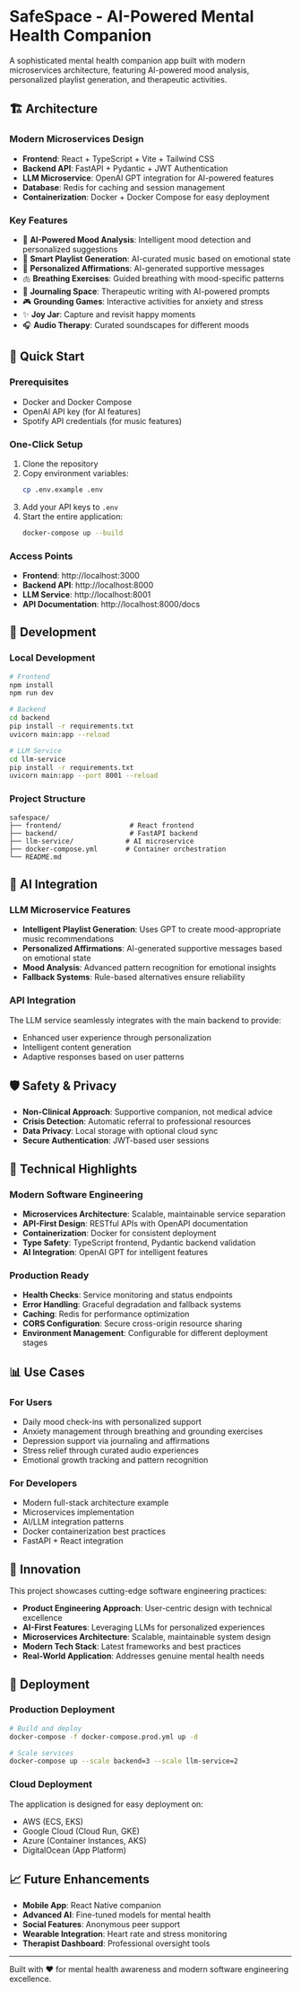 # SafeSpace - AI-Powered Mental Health Companion

A sophisticated mental health companion app built with modern microservices architecture, featuring AI-powered mood analysis, personalized playlist generation, and therapeutic activities.

## 🏗️ Architecture

### Modern Microservices Design
- **Frontend**: React + TypeScript + Vite + Tailwind CSS
- **Backend API**: FastAPI + Pydantic + JWT Authentication
- **LLM Microservice**: OpenAI GPT integration for AI-powered features
- **Database**: Redis for caching and session management
- **Containerization**: Docker + Docker Compose for easy deployment

### Key Features
- 🧠 **AI-Powered Mood Analysis**: Intelligent mood detection and personalized suggestions
- 🎵 **Smart Playlist Generation**: AI-curated music based on emotional state
- 💭 **Personalized Affirmations**: AI-generated supportive messages
- 🫁 **Breathing Exercises**: Guided breathing with mood-specific patterns
- 📝 **Journaling Space**: Therapeutic writing with AI-powered prompts
- 🎮 **Grounding Games**: Interactive activities for anxiety and stress
- ✨ **Joy Jar**: Capture and revisit happy moments
- 🎧 **Audio Therapy**: Curated soundscapes for different moods

## 🚀 Quick Start

### Prerequisites
- Docker and Docker Compose
- OpenAI API key (for AI features)
- Spotify API credentials (for music features)

### One-Click Setup
1. Clone the repository
2. Copy environment variables:
   ```bash
   cp .env.example .env
   ```
3. Add your API keys to `.env`
4. Start the entire application:
   ```bash
   docker-compose up --build
   ```

### Access Points
- **Frontend**: http://localhost:3000
- **Backend API**: http://localhost:8000
- **LLM Service**: http://localhost:8001
- **API Documentation**: http://localhost:8000/docs

## 🔧 Development

### Local Development
```bash
# Frontend
npm install
npm run dev

# Backend
cd backend
pip install -r requirements.txt
uvicorn main:app --reload

# LLM Service
cd llm-service
pip install -r requirements.txt
uvicorn main:app --port 8001 --reload
```

### Project Structure
```
safespace/
├── frontend/                 # React frontend
├── backend/                  # FastAPI backend
├── llm-service/             # AI microservice
├── docker-compose.yml       # Container orchestration
└── README.md
```

## 🤖 AI Integration

### LLM Microservice Features
- **Intelligent Playlist Generation**: Uses GPT to create mood-appropriate music recommendations
- **Personalized Affirmations**: AI-generated supportive messages based on emotional state
- **Mood Analysis**: Advanced pattern recognition for emotional insights
- **Fallback Systems**: Rule-based alternatives ensure reliability

### API Integration
The LLM service seamlessly integrates with the main backend to provide:
- Enhanced user experience through personalization
- Intelligent content generation
- Adaptive responses based on user patterns

## 🛡️ Safety & Privacy

- **Non-Clinical Approach**: Supportive companion, not medical advice
- **Crisis Detection**: Automatic referral to professional resources
- **Data Privacy**: Local storage with optional cloud sync
- **Secure Authentication**: JWT-based user sessions

## 🎯 Technical Highlights

### Modern Software Engineering
- **Microservices Architecture**: Scalable, maintainable service separation
- **API-First Design**: RESTful APIs with OpenAPI documentation
- **Containerization**: Docker for consistent deployment
- **Type Safety**: TypeScript frontend, Pydantic backend validation
- **AI Integration**: OpenAI GPT for intelligent features

### Production Ready
- **Health Checks**: Service monitoring and status endpoints
- **Error Handling**: Graceful degradation and fallback systems
- **Caching**: Redis for performance optimization
- **CORS Configuration**: Secure cross-origin resource sharing
- **Environment Management**: Configurable for different deployment stages

## 📊 Use Cases

### For Users
- Daily mood check-ins with personalized support
- Anxiety management through breathing and grounding exercises
- Depression support via journaling and affirmations
- Stress relief through curated audio experiences
- Emotional growth tracking and pattern recognition

### For Developers
- Modern full-stack architecture example
- Microservices implementation
- AI/LLM integration patterns
- Docker containerization best practices
- FastAPI + React integration

## 🌟 Innovation

This project showcases cutting-edge software engineering practices:
- **Product Engineering Approach**: User-centric design with technical excellence
- **AI-First Features**: Leveraging LLMs for personalized experiences
- **Microservices Architecture**: Scalable, maintainable system design
- **Modern Tech Stack**: Latest frameworks and best practices
- **Real-World Application**: Addresses genuine mental health needs

## 🚀 Deployment

### Production Deployment
```bash
# Build and deploy
docker-compose -f docker-compose.prod.yml up -d

# Scale services
docker-compose up --scale backend=3 --scale llm-service=2
```

### Cloud Deployment
The application is designed for easy deployment on:
- AWS (ECS, EKS)
- Google Cloud (Cloud Run, GKE)
- Azure (Container Instances, AKS)
- DigitalOcean (App Platform)

## 📈 Future Enhancements

- **Mobile App**: React Native companion
- **Advanced AI**: Fine-tuned models for mental health
- **Social Features**: Anonymous peer support
- **Wearable Integration**: Heart rate and stress monitoring
- **Therapist Dashboard**: Professional oversight tools

---

Built with ❤️ for mental health awareness and modern software engineering excellence.